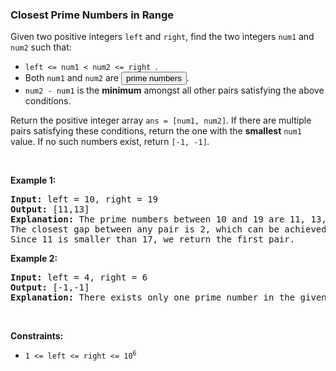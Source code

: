 
<h3>Closest Prime Numbers in Range</h3>
<div><p>Given two positive integers <code>left</code> and <code>right</code>, find the two integers <code>num1</code> and <code>num2</code> such that:</p>
<ul>
<li><code>left &lt;= num1 &lt; num2 &lt;= right </code>.</li>
<li>Both <code>num1</code> and <code>num2</code> are <span class="cursor-pointer relative text-dark-blue-s text-sm" data-keyword="prime-number"><button aria-controls="radix-:rp:" aria-expanded="false" aria-haspopup="dialog" class="" data-state="closed" type="button">prime numbers</button></span>.</li>
<li><code>num2 - num1</code> is the <strong>minimum</strong> amongst all other pairs satisfying the above conditions.</li>
</ul>
<p>Return the positive integer array <code>ans = [num1, num2]</code>. If there are multiple pairs satisfying these conditions, return the one with the <strong>smallest</strong> <code>num1</code> value. If no such numbers exist, return <code>[-1, -1]</code><em>.</em></p>
<p> </p>
<p><strong>Example 1:</strong></p>
<pre><strong>Input:</strong> left = 10, right = 19
<strong>Output:</strong> [11,13]
<strong>Explanation:</strong> The prime numbers between 10 and 19 are 11, 13, 17, and 19.
The closest gap between any pair is 2, which can be achieved by [11,13] or [17,19].
Since 11 is smaller than 17, we return the first pair.
</pre>
<p><strong>Example 2:</strong></p>
<pre><strong>Input:</strong> left = 4, right = 6
<strong>Output:</strong> [-1,-1]
<strong>Explanation:</strong> There exists only one prime number in the given range, so the conditions cannot be satisfied.
</pre>
<p> </p>
<p><strong>Constraints:</strong></p>
<ul>
<li><code>1 &lt;= left &lt;= right &lt;= 10<sup>6</sup></code></li>
</ul>
<p> </p>
<style type="text/css">.spoilerbutton {display:block; border:dashed; padding: 0px 0px; margin:10px 0px; font-size:150%; font-weight: bold; color:#000000; background-color:cyan; outline:0; 
}
.spoiler {overflow:hidden;}
.spoiler > div {-webkit-transition: all 0s ease;-moz-transition: margin 0s ease;-o-transition: all 0s ease;transition: margin 0s ease;}
.spoilerbutton[value="Show Message"] + .spoiler > div {margin-top:-500%;}
.spoilerbutton[value="Hide Message"] + .spoiler {padding:5px;}
</style>
</div>
